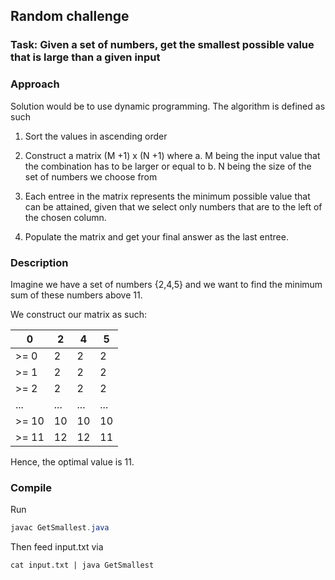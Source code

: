 ## Random challenge 
### Task: Given a set of numbers, get the smallest possible value that is large than a given input

### Approach
Solution would be to use dynamic programming. The algorithm is defined as such
1. Sort the values in ascending order

2. Construct a matrix (M +1) x (N +1) where
	a. M being the input value that the combination has to be larger or equal to
	b. N being the size of the set of numbers we choose from

3. Each entree in the matrix represents the minimum possible value that can be attained, given that
we select only numbers that are to the left of the chosen column.

4. Populate the matrix and get your final answer as the last entree.


### Description
Imagine we have a set of numbers {2,4,5} and we want to find the minimum sum of these numbers above 11. 

We construct our matrix as such:

|	0 	| 	2 	| 	 4 	| 	5 	|
|-------|-------|-------|-------|
|  >= 0	| 	2 	| 	2 	| 	2 	|
|  >= 1	| 	2 	| 	2 	| 	2 	|
|  >= 2	| 	2 	| 	2 	| 	2 	|
|  ...	|  ... 	|  ... 	|  ... 	|
| >= 10 |  	10	| 	10 	| 	10 	|
| >= 11 | 	12 	| 	12 	| 	11	|

Hence, the optimal value is 11.


### Compile
Run 
```java
javac GetSmallest.java
```

Then feed input.txt via
```
cat input.txt | java GetSmallest
```